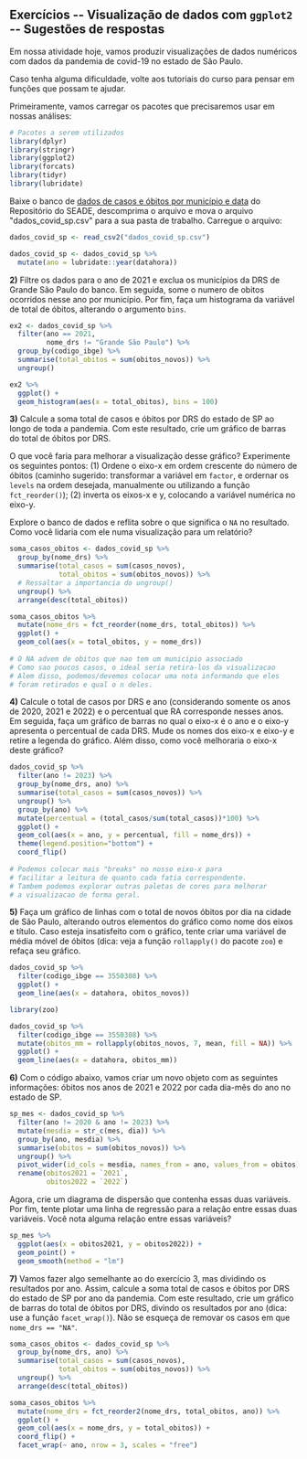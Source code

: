 ## Exercícios -- Visualização de dados com `ggplot2` -- Sugestões de respostas

Em nossa atividade hoje, vamos produzir visualizações de dados numéricos com dados da pandemia de covid-19 no estado de São Paulo. 

Caso tenha alguma dificuldade, volte aos tutoriais do curso para pensar em funções que possam te ajudar.

Primeiramente, vamos carregar os pacotes que precisaremos usar em nossas análises:

``` r
# Pacotes a serem utilizados
library(dplyr)
library(stringr)
library(ggplot2)
library(forcats)
library(tidyr)
library(lubridate)
```

Baixe o banco de [dados de casos e óbitos por município e data](https://repositorio.seade.gov.br/dataset/covid-19/resource/d2bad7a1-6c38-4dda-b409-656bff3fa56a) do Repositório do SEADE, descomprima o arquivo e mova o arquivo "dados_covid_sp.csv" para a sua pasta de trabalho. Carregue o arquivo:

``` r
dados_covid_sp <- read_csv2("dados_covid_sp.csv")

dados_covid_sp <- dados_covid_sp %>% 
  mutate(ano = lubridate::year(datahora))
```

**2)** Filtre os dados para o ano de 2021 e exclua os municípios da DRS de Grande São Paulo do banco. Em seguida, some o numero de obitos ocorridos nesse ano por município. Por fim, faça um histograma da variável de total de óbitos, alterando o argumento `bins`.

``` r
ex2 <- dados_covid_sp %>% 
  filter(ano == 2021,
         nome_drs != "Grande São Paulo") %>%
  group_by(codigo_ibge) %>%
  summarise(total_obitos = sum(obitos_novos)) %>%
  ungroup()

ex2 %>%
  ggplot() +
  geom_histogram(aes(x = total_obitos), bins = 100)
```

**3)** Calcule a soma total de casos e óbitos por DRS do estado de SP ao longo de toda a pandemia. Com este resultado, crie um gráfico de barras do total de óbitos por DRS. 

O que você faria para melhorar a visualização desse gráfico? Experimente os seguintes pontos: (1) Ordene o eixo-x em ordem crescente do número de óbitos (caminho sugerido: transformar a variável em `factor`, e ordernar os `levels` na ordem desejada, manualmente ou utilizando a função `fct_reorder()`); (2) inverta os eixos-x e y, colocando a variável numérica no eixo-y.

Explore o banco de dados e reflita sobre o que significa o `NA` no resultado. Como você lidaria com ele numa visualização para um relatório?

``` r
soma_casos_obitos <- dados_covid_sp %>% 
  group_by(nome_drs) %>%
  summarise(total_casos = sum(casos_novos),
            total_obitos = sum(obitos_novos)) %>%
  # Ressaltar a importancia do ungroup()
  ungroup() %>%
  arrange(desc(total_obitos))

soma_casos_obitos %>% 
  mutate(nome_drs = fct_reorder(nome_drs, total_obitos)) %>%
  ggplot() +
  geom_col(aes(x = total_obitos, y = nome_drs))
  
# O NA advem de obitos que nao tem um municipio associado
# Como sao poucos casos, o ideal seria retira-los da visualizacao
# Alem disso, podemos/devemos colocar uma nota informando que eles
# foram retirados e qual o n deles.
```

**4)** Calcule o total de casos por DRS e ano (considerando somente os anos de 2020, 2021 e 2022) e o percentual que RA corresponde nesses anos. Em seguida, faça um gráfico de barras no qual o eixo-x é o ano e o eixo-y apresenta o percentual de cada DRS. Mude os nomes dos eixo-x e eixo-y e retire a legenda do gráfico. Além disso, como você melhoraria o eixo-x deste gráfico?

``` r
dados_covid_sp %>%
  filter(ano != 2023) %>%
  group_by(nome_drs, ano) %>%
  summarise(total_casos = sum(casos_novos)) %>%
  ungroup() %>%
  group_by(ano) %>%
  mutate(percentual = (total_casos/sum(total_casos))*100) %>%
  ggplot() +
  geom_col(aes(x = ano, y = percentual, fill = nome_drs)) +
  theme(legend.position="bottom") +
  coord_flip()
  
# Podemos colocar mais "breaks" no nosso eixo-x para
# facilitar a leitura de quanto cada fatia correspondente.
# Tambem podemos explorar outras paletas de cores para melhorar
# a visualizacao de forma geral.
```

**5)** Faça um gráfico de linhas com o total de novos óbitos por dia na cidade de São Paulo, alterando outros elementos do gráfico como nome dos eixos e título. Caso esteja insatisfeito com o gráfico, tente criar uma variável de média móvel de óbitos (dica: veja a função `rollapply()` do pacote `zoo`) e refaça seu gráfico.

``` r
dados_covid_sp %>% 
  filter(codigo_ibge == 3550308) %>%
  ggplot() +
  geom_line(aes(x = datahora, obitos_novos))

library(zoo)

dados_covid_sp %>% 
  filter(codigo_ibge == 3550308) %>%
  mutate(obitos_mm = rollapply(obitos_novos, 7, mean, fill = NA)) %>%
  ggplot() +
  geom_line(aes(x = datahora, obitos_mm))
```

**6)** Com o código abaixo, vamos criar um novo objeto com as seguintes informações: óbitos nos anos de 2021 e 2022 por cada dia-mês do ano no estado de SP.

``` r
sp_mes <- dados_covid_sp %>%
  filter(ano != 2020 & ano != 2023) %>%
  mutate(mesdia = str_c(mes, dia)) %>% 
  group_by(ano, mesdia) %>%
  summarise(obitos = sum(obitos_novos)) %>%
  ungroup() %>%
  pivot_wider(id_cols = mesdia, names_from = ano, values_from = obitos) %>%
  rename(obitos2021 = `2021`,
         obitos2022 = `2022`)
```

Agora, crie um diagrama de dispersão que contenha essas duas variáveis. Por fim, tente plotar uma linha de regressão para a relação entre essas duas variáveis. Você nota alguma relação entre essas variáveis?

``` r
sp_mes %>% 
  ggplot(aes(x = obitos2021, y = obitos2022)) +
  geom_point() +
  geom_smooth(method = "lm")
```

**7)** Vamos fazer algo semelhante ao do exercício 3, mas dividindo os resultados por ano. Assim, calcule a soma total de casos e óbitos por DRS do estado de SP por ano da pandemia. Com este resultado, crie um gráfico de barras do total de óbitos por DRS, divindo os resultados por ano (dica: use a função `facet_wrap()`). Não se esqueça de removar os casos em que `nome_drs == "NA"`.

``` r
soma_casos_obitos <- dados_covid_sp %>% 
  group_by(nome_drs, ano) %>%
  summarise(total_casos = sum(casos_novos),
            total_obitos = sum(obitos_novos)) %>%
  ungroup() %>%
  arrange(desc(total_obitos))

soma_casos_obitos %>% 
  mutate(nome_drs = fct_reorder2(nome_drs, total_obitos, ano)) %>%
  ggplot() +
  geom_col(aes(x = nome_drs, y = total_obitos)) +
  coord_flip() +
  facet_wrap(~ ano, nrow = 3, scales = "free")
```
